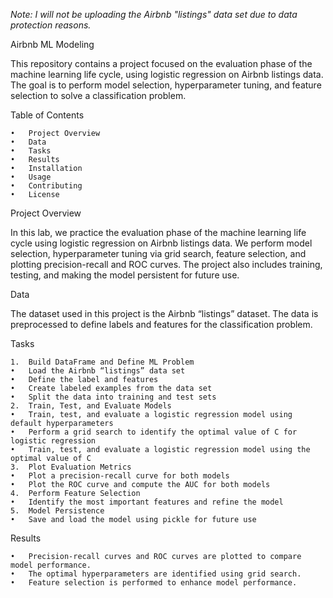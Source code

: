 *Note: I will not be uploading the Airbnb "listings" data set due to data protection reasons.*

Airbnb ML Modeling

This repository contains a project focused on the evaluation phase of the machine learning life cycle, using logistic regression on Airbnb listings data. The goal is to perform model selection, hyperparameter tuning, and feature selection to solve a classification problem.

Table of Contents

	•	Project Overview
	•	Data
	•	Tasks
	•	Results
	•	Installation
	•	Usage
	•	Contributing
	•	License

Project Overview

In this lab, we practice the evaluation phase of the machine learning life cycle using logistic regression on Airbnb listings data. We perform model selection, hyperparameter tuning via grid search, feature selection, and plotting precision-recall and ROC curves. The project also includes training, testing, and making the model persistent for future use.

Data

The dataset used in this project is the Airbnb “listings” dataset. The data is preprocessed to define labels and features for the classification problem.

Tasks

	1.	Build DataFrame and Define ML Problem
	•	Load the Airbnb “listings” data set
	•	Define the label and features
	•	Create labeled examples from the data set
	•	Split the data into training and test sets
	2.	Train, Test, and Evaluate Models
	•	Train, test, and evaluate a logistic regression model using default hyperparameters
	•	Perform a grid search to identify the optimal value of C for logistic regression
	•	Train, test, and evaluate a logistic regression model using the optimal value of C
	3.	Plot Evaluation Metrics
	•	Plot a precision-recall curve for both models
	•	Plot the ROC curve and compute the AUC for both models
	4.	Perform Feature Selection
	•	Identify the most important features and refine the model
	5.	Model Persistence
	•	Save and load the model using pickle for future use

Results

	•	Precision-recall curves and ROC curves are plotted to compare model performance.
	•	The optimal hyperparameters are identified using grid search.
	•	Feature selection is performed to enhance model performance.
